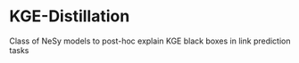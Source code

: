 # KGE-Distillation
Class of NeSy models to post-hoc explain KGE black boxes in link prediction tasks
